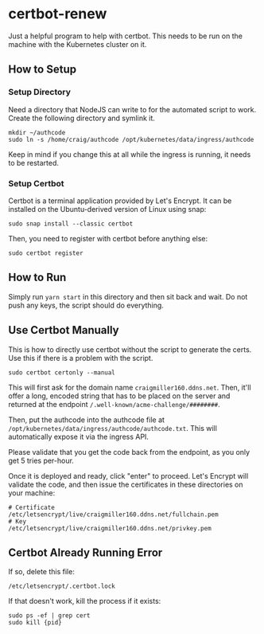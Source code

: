 # certbot-renew

Just a helpful program to help with certbot. This needs to be run on the machine with the Kubernetes cluster on it.

## How to Setup

### Setup Directory

Need a directory that NodeJS can write to for the automated script to work. Create the following directory and symlink it.

```
mkdir ~/authcode
sudo ln -s /home/craig/authcode /opt/kubernetes/data/ingress/authcode
```

Keep in mind if you change this at all while the ingress is running, it needs to be restarted.

### Setup Certbot

Certbot is a terminal application provided by Let's Encrypt. It can be installed on the Ubuntu-derived version of Linux using snap:

```
sudo snap install --classic certbot
```

Then, you need to register with certbot before anything else:

```
sudo certbot register
```

## How to Run

Simply run `yarn start` in this directory and then sit back and wait. Do not push any keys, the script should do everything.

## Use Certbot Manually

This is how to directly use certbot without the script to generate the certs. Use this if there is a problem with the script.

```
sudo certbot certonly --manual
```

This will first ask for the domain name `craigmiller160.ddns.net`. Then, it'll offer a long, encoded string that has to be placed on the server and returned at the endpoint `/.well-known/acme-challenge/########`.

Then, put the authcode into the authcode file at `/opt/kubernetes/data/ingress/authcode/authcode.txt`. This will automatically expose it via the ingress API.

Please validate that you get the code back from the endpoint, as you only get 5 tries per-hour.

Once it is deployed and ready, click "enter" to proceed. Let's Encrypt will validate the code, and then issue the certificates in these directories on your machine:

```
# Certificate
/etc/letsencrypt/live/craigmiller160.ddns.net/fullchain.pem
# Key
/etc/letsencrypt/live/craigmiller160.ddns.net/privkey.pem
```

## Certbot Already Running Error

If so, delete this file:

```
/etc/letsencrypt/.certbot.lock
```

If that doesn't work, kill the process if it exists:

```
sudo ps -ef | grep cert
sudo kill {pid}
```